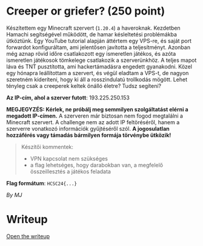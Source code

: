 # Creeper or griefer? (250 point)
Készítettem egy Minecraft szervert (`1.20.4`) a haveroknak. Kezdetben Hamachi segítségével működött, de hamar késleltetési problémákba ütköztünk. Egy YouTube tutorial alapján áttértem egy VPS-re, és saját port forwardot konfiguráltam, ami jelentősen javította a teljesítményt. Azonban még aznap rövid időre csatlakozott egy ismeretlen játékos, és azóta ismeretlen játékosok tömkelege csatlakozik a szerverünkhöz. A teljes mapot láva és TNT pusztította, ami hackertámadásra engedett gyanakodni. Közel egy hónapra leállítottam a szervert, és végül eladtam a VPS-t, de nagyon szeretném kideríteni, hogy ki áll a rosszindulatú trollkodás mögött. Lehet tényleg csak a creeperek keltek önálló életre? Tudsz segíteni?

**Az IP-cím, ahol a szerver futott**: 193.225.250.153

**MEGJEGYZÉS: Kérlek, ne próbálj meg semmilyen szolgáltatást elérni a megadott IP-címen.** A szerveren már biztosan nem fogod megtalálni a Minecraft szervert. A challenge nem az adott IP feltöréséről, hanem a szerverre vonatkozó információk gyűjtéséről szól. **A jogosulatlan hozzáférés vagy támadás bármilyen formája törvénybe ütközik!**

> Készítői kommentek:
> - VPN kapcsolat nem szükséges
> - a flag lehetséges, hogy darabokban van, a megfelelő összeillesztés a játékos feladata

**Flag formátum**: `HCSC24{...}`

*By MJ*

# Writeup
[Open the writeup](WRITEUP.md)